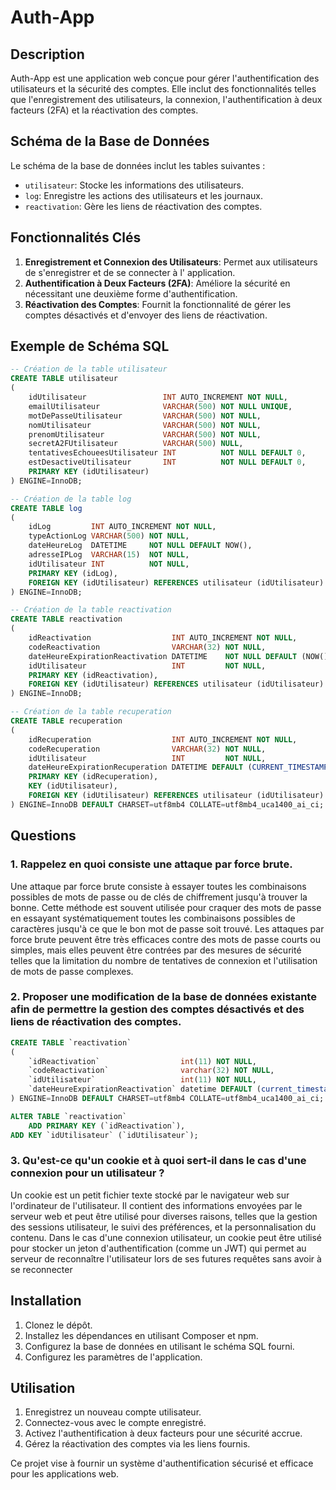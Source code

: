 # Auth-App

## Description

Auth-App est une application web conçue pour gérer l'authentification des utilisateurs et la sécurité des comptes. Elle
inclut des fonctionnalités telles que l'enregistrement des utilisateurs, la connexion, l'authentification à deux
facteurs (2FA) et la réactivation des comptes.

## Schéma de la Base de Données

Le schéma de la base de données inclut les tables suivantes :

- `utilisateur`: Stocke les informations des utilisateurs.
- `log`: Enregistre les actions des utilisateurs et les journaux.
- `reactivation`: Gère les liens de réactivation des comptes.

## Fonctionnalités Clés

1. **Enregistrement et Connexion des Utilisateurs**: Permet aux utilisateurs de s'enregistrer et de se connecter à l'
   application.
2. **Authentification à Deux Facteurs (2FA)**: Améliore la sécurité en nécessitant une deuxième forme
   d'authentification.
3. **Réactivation des Comptes**: Fournit la fonctionnalité de gérer les comptes désactivés et d'envoyer des liens de
   réactivation.

## Exemple de Schéma SQL

```sql
-- Création de la table utilisateur
CREATE TABLE utilisateur
(
    idUtilisateur                 INT AUTO_INCREMENT NOT NULL,
    emailUtilisateur              VARCHAR(500) NOT NULL UNIQUE,
    motDePasseUtilisateur         VARCHAR(500) NOT NULL,
    nomUtilisateur                VARCHAR(500) NOT NULL,
    prenomUtilisateur             VARCHAR(500) NOT NULL,
    secretA2FUtilisateur          VARCHAR(500) NULL,
    tentativesEchoueesUtilisateur INT          NOT NULL DEFAULT 0,
    estDesactiveUtilisateur       INT          NOT NULL DEFAULT 0,
    PRIMARY KEY (idUtilisateur)
) ENGINE=InnoDB;

-- Création de la table log
CREATE TABLE log
(
    idLog         INT AUTO_INCREMENT NOT NULL,
    typeActionLog VARCHAR(500) NOT NULL,
    dateHeureLog  DATETIME     NOT NULL DEFAULT NOW(),
    adresseIPLog  VARCHAR(15)  NOT NULL,
    idUtilisateur INT          NOT NULL,
    PRIMARY KEY (idLog),
    FOREIGN KEY (idUtilisateur) REFERENCES utilisateur (idUtilisateur)
) ENGINE=InnoDB;

-- Création de la table reactivation
CREATE TABLE reactivation
(
    idReactivation                  INT AUTO_INCREMENT NOT NULL,
    codeReactivation                VARCHAR(32) NOT NULL,
    dateHeureExpirationReactivation DATETIME    NOT NULL DEFAULT (NOW() + INTERVAL 1 DAY),
    idUtilisateur                   INT         NOT NULL,
    PRIMARY KEY (idReactivation),
    FOREIGN KEY (idUtilisateur) REFERENCES utilisateur (idUtilisateur)
) ENGINE=InnoDB;

-- Création de la table recuperation
CREATE TABLE recuperation
(
    idRecuperation                  INT AUTO_INCREMENT NOT NULL,
    codeRecuperation                VARCHAR(32) NOT NULL,
    idUtilisateur                   INT         NOT NULL,
    dateHeureExpirationRecuperation DATETIME DEFAULT (CURRENT_TIMESTAMP + INTERVAL 1 DAY),
    PRIMARY KEY (idRecuperation),
    KEY (idUtilisateur),
    FOREIGN KEY (idUtilisateur) REFERENCES utilisateur (idUtilisateur)
) ENGINE=InnoDB DEFAULT CHARSET=utf8mb4 COLLATE=utf8mb4_uca1400_ai_ci;

```

## Questions

### 1. Rappelez en quoi consiste une attaque par force brute.

Une attaque par force brute consiste à essayer toutes les combinaisons possibles de mots de passe ou de clés de
chiffrement jusqu'à trouver la bonne. Cette méthode est souvent utilisée pour craquer des mots de passe en essayant
systématiquement toutes les combinaisons possibles de caractères jusqu'à ce que le bon mot de passe soit trouvé. Les
attaques par force brute peuvent être très efficaces contre des mots de passe courts ou simples, mais elles peuvent être
contrées par des mesures de sécurité telles que la limitation du nombre de tentatives de connexion et l'utilisation de
mots de passe complexes.

### 2. Proposer une modification de la base de données existante afin de permettre la gestion des comptes désactivés et des liens de réactivation des comptes.

```sql
CREATE TABLE `reactivation`
(
    `idReactivation`                  int(11) NOT NULL,
    `codeReactivation`                varchar(32) NOT NULL,
    `idUtilisateur`                   int(11) NOT NULL,
    `dateHeureExpirationReactivation` datetime DEFAULT (current_timestamp() + interval 1 day)
) ENGINE=InnoDB DEFAULT CHARSET=utf8mb4 COLLATE=utf8mb4_uca1400_ai_ci;

ALTER TABLE `reactivation`
    ADD PRIMARY KEY (`idReactivation`),
ADD KEY `idUtilisateur` (`idUtilisateur`);
```

### 3. Qu'est-ce qu'un cookie et à quoi sert-il dans le cas d'une connexion pour un utilisateur ?

Un cookie est un petit fichier texte stocké par le navigateur web sur l'ordinateur de l'utilisateur. Il
contient des informations envoyées par le serveur web et peut être utilisé pour diverses raisons,
telles que la gestion des sessions utilisateur, le suivi des préférences, et la personnalisation du
contenu. Dans le cas d'une connexion utilisateur, un cookie peut être utilisé pour stocker un jeton
d'authentification (comme un JWT) qui permet au serveur de reconnaître l'utilisateur lors de ses
futures requêtes sans avoir à se reconnecter

## Installation

1. Clonez le dépôt.
2. Installez les dépendances en utilisant Composer et npm.
3. Configurez la base de données en utilisant le schéma SQL fourni.
4. Configurez les paramètres de l'application.

## Utilisation

1. Enregistrez un nouveau compte utilisateur.
2. Connectez-vous avec le compte enregistré.
3. Activez l'authentification à deux facteurs pour une sécurité accrue.
4. Gérez la réactivation des comptes via les liens fournis.

Ce projet vise à fournir un système d'authentification sécurisé et efficace pour les applications web.